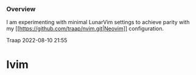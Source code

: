 ### Overview
I am experimenting with minimal LunarVim settings to achieve parity with my
[[https://github.com/traap/nvim.git|Neovim]] configuration.

Traap
2022-08-10 21:55
# lvim
